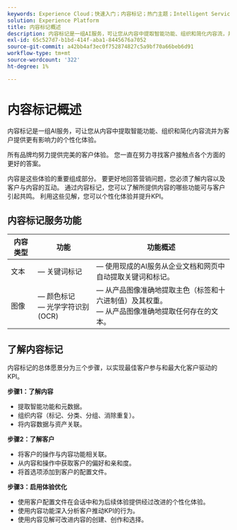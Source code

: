 ```yaml
---
keywords: Experience Cloud；快速入门；内容标记；热门主题；Intelligent Services
solution: Experience Platform
title: 内容标记概述
description: 内容标记是一组AI服务，可让您从内容中提取智能功能、组织和简化内容流，并向客户提供更具影响力的个性化体验。
exl-id: 65c527d7-b1bd-414f-aba1-8445676a7052
source-git-commit: a42bb4af3ec0f752874827c5a9bf70a66beb6d91
workflow-type: tm+mt
source-wordcount: '322'
ht-degree: 1%

---
```


# 内容标记概述

内容标记是一组AI服务，可让您从内容中提取智能功能、组织和简化内容流并为客户提供更有影响力的个性化体验。

所有品牌均努力提供完美的客户体验。 您一直在努力寻找客户接触点各个方面的更好的答案。

内容是这些体验的重要组成部分。 要更好地回答营销问题，您必须了解内容以及客户与内容的互动。 通过内容标记，您可以了解所提供内容的哪些功能可与客户引起共鸣。 利用这些见解，您可以个性化体验并提升KPI。

## 内容标记服务功能

| 内容类型 | 功能 | 功能概述 |
| --- | --- | --- |
| 文本 |  — 关键词标记<br> |  — 使用现成的AI服务从企业文档和网页中自动提取关键词和标记。<br> |
| 图像 |  — 颜色标记<br> — 光学字符识别(OCR) |  — 从产品图像准确地提取主色（标签和十六进制值）及其权重。 <br> — 从产品图像准确地提取任何存在的文本。 |

## 了解内容标记

内容标记的总体愿景分为三个步骤，以实现最佳客户参与和最大化客户驱动的KPI。

**步骤1：了解内容**
- 提取智能功能和元数据。
- 组织内容（标记、分类、分组、消除重复）。
- 将内容数据与资产关联。

**步骤2：了解客户**
- 将客户的操作与内容功能相关联。
- 从内容和操作中获取客户的偏好和亲和度。
- 将首选项添加到客户的配置文件。

**步骤3：启用体验优化**
- 使用客户配置文件在会话中和为后续体验提供经过改进的个性化体验。
- 使用内容功能深入分析客户推动KPI的行为。
- 使用内容见解可改进内容的创建、创作和选择。
